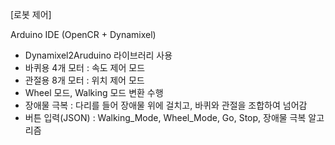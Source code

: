[로봇 제어]

Arduino IDE (OpenCR + Dynamixel)

- Dynamixel2Aruduino 라이브러리 사용
- 바퀴용 4개 모터 : 속도 제어 모드
- 관절용 8개 모터 : 위치 제어 모드
- Wheel 모드, Walking 모드 변환 수행
- 장애물 극복 : 다리를 들어 장애물 위에 걸치고, 바퀴와 관절을 조합하여 넘어감
- 버튼 입력(JSON) : Walking_Mode, Wheel_Mode, Go, Stop, 장애물 극복 알고리즘
